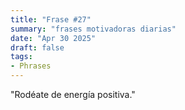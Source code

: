 ```yaml
---
title: "Frase #27"
summary: "frases motivadoras diarias"
date: "Apr 30 2025"
draft: false
tags:
- Phrases
---
```


"Rodéate de energía positiva."
